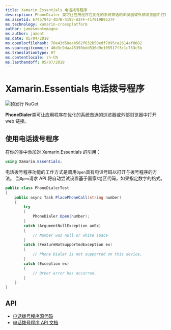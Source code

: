```yaml
---
title: Xamarin.Essentials 电话拨号程序
description: PhoneDialer 类可让应用程序在优化的系统首选的浏览器或外部浏览器中打开 web 链接。
ms.assetid: E7457942-4D7B-4195-A2FF-417919B9537F
ms.technology: xamarin-crossplatform
author: jamesmontemagno
ms.author: jamont
ms.date: 05/04/2018
ms.openlocfilehash: 70e43d58eab562f032b59edf7095ca2614af8082
ms.sourcegitcommit: 46d3c9daa45350bdd536d9e105517f3c1c753c5b
ms.translationtype: HT
ms.contentlocale: zh-CN
ms.lasthandoff: 05/07/2018
---
```

# <a name="xamarinessentials-phone-dialer"></a>Xamarin.Essentials 电话拨号程序

![预发行 NuGet](~/media/shared/pre-release.png)

**PhoneDialer**类可让应用程序在优化的系统首选的浏览器或外部浏览器中打开 web 链接。

## <a name="using-phone-dialer"></a>使用电话拨号程序

在你的类中添加对 Xamarin.Essentials 的引用：

```csharp
using Xamarin.Essentials;
```

电话拨号程序功能的工作方式是调用`Open`具有电话号码以打开与拨号程序的方法。 当`Open`请求 API 将自动尝试设置基于国家/地区代码，如果指定数字的格式。

```csharp
public class PhoneDialerTest
{
    public async Task PlacePhoneCall(string number)
    {
        try
        {
            PhoneDialer.Open(number);
        }
        catch (ArgumentNullException anEx)
        {
            // Number was null or white space
        }
        catch (FeatureNotSupportedException ex)
        {
            // Phone Dialer is not supported on this device.
        }
        catch (Exception ex)
        {
            // Other error has occurred.
        }
    }
}
```

## <a name="api"></a>API

- [电话拨号程序源代码](https://github.com/xamarin/Essentials/tree/master/Essentials/PhoneDialer)
- [电话拨号程序 API 文档](xref:Xamarin.Essentials.PhoneDialer)

